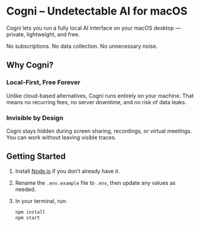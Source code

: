 # Cogni – Undetectable AI for macOS

Cogni lets you run a fully local AI interface on your macOS desktop — private, lightweight, and free.  

No subscriptions. No data collection. No unnecessary noise.



## Why Cogni?

### Local-First, Free Forever  
Unlike cloud-based alternatives, Cogni runs entirely on your machine. That means no recurring fees, no server downtime, and no risk of data leaks.  

### Invisible by Design  
Cogni stays hidden during screen sharing, recordings, or virtual meetings. You can work without leaving visible traces.  


## Getting Started

1. Install [Node.js](https://nodejs.org/) if you don’t already have it.
2. Rename the `.env.example` file to `.env`, then update any values as needed.  
3. In your terminal, run:  

   ```bash
   npm install
   npm start
